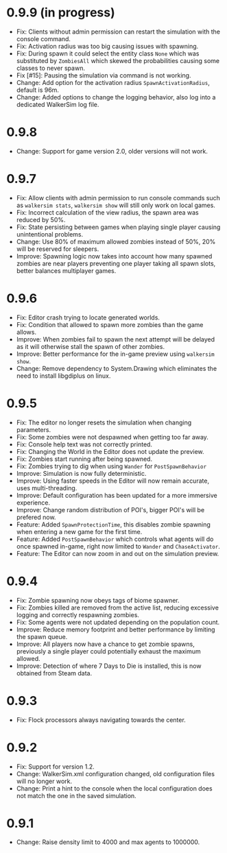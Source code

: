 # 0.9.9 (in progress)
- Fix: Clients without admin permission can restart the simulation with the console command.
- Fix: Activation radius was too big causing issues with spawning.
- Fix: During spawn it could select the entity class `None` which was substituted by `ZombiesAll` which skewed the probabilities causing some classes to never spawn.
- Fix [#15]: Pausing the simulation via command is not working.
- Change: Add option for the activation radius `SpawnActivationRadius`, default is 96m.
- Change: Added options to change the logging behavior, also log into a dedicated WalkerSim log file.

# 0.9.8
- Change: Support for game version 2.0, older versions will not work.

# 0.9.7
- Fix: Allow clients with admin permission to run console commands such as `walkersim stats`, `walkersim show` will still only work on local games.
- Fix: Incorrect calculation of the view radius, the spawn area was reduced by 50%.
- Fix: State persisting between games when playing single player causing unintentional problems.
- Change: Use 80% of maximum allowed zombies instead of 50%, 20% will be reserved for sleepers.
- Improve: Spawning logic now takes into account how many spawned zombies are near players preventing one player taking all spawn slots, better balances multiplayer games.

# 0.9.6
- Fix: Editor crash trying to locate generated worlds.
- Fix: Condition that allowed to spawn more zombies than the game allows.
- Improve: When zombies fail to spawn the next attempt will be delayed as it will otherwise stall the spawn of other zombies.
- Improve: Better performance for the in-game preview using `walkersim show`.
- Change: Remove dependency to System.Drawing which eliminates the need to install libgdiplus on linux.

# 0.9.5
- Fix: The editor no longer resets the simulation when changing parameters.
- Fix: Some zombies were not despawned when getting too far away.
- Fix: Console help text was not correctly printed.
- Fix: Changing the World in the Editor does not update the preview.
- Fix: Zombies start running after being spawned.
- Fix: Zombies trying to dig when using `Wander` for `PostSpawnBehavior`
- Improve: Simulation is now fully deterministic.
- Improve: Using faster speeds in the Editor will now remain accurate, uses multi-threading.
- Improve: Default configuration has been updated for a more immersive experience.
- Improve: Change random distribution of POI's, bigger POI's will be prefered now.
- Feature: Added `SpawnProtectionTime`, this disables zombie spawning when entering a new game for the first time.
- Feature: Added `PostSpawnBehavior` which controls what agents will do once spawned in-game, right now limited to `Wander` and `ChaseActivator`.
- Feature: The Editor can now zoom in and out on the simulation preview.

# 0.9.4
- Fix: Zombie spawning now obeys tags of biome spawner.
- Fix: Zombies killed are removed from the active list, reducing excessive logging and correctly respawning zombies.
- Fix: Some agents were not updated depending on the population count.
- Improve: Reduce memory footprint and better performance by limiting the spawn queue.
- Improve: All players now have a chance to get zombie spawns, previously a single player could potentially exhaust the maximum allowed.
- Improve: Detection of where 7 Days to Die is installed, this is now obtained from Steam data.

# 0.9.3
- Fix: Flock processors always navigating towards the center.

# 0.9.2
- Fix: Support for version 1.2.
- Change: WalkerSim.xml configuration changed, old configuration files will no longer work.
- Change: Print a hint to the console when the local configuration does not match the one in the saved simulation.

# 0.9.1
- Change: Raise density limit to 4000 and max agents to 1000000.
